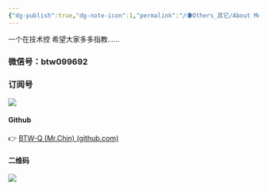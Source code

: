```yaml
---
{"dg-publish":true,"dg-note-icon":1,"permalink":"/🌘Others_其它/About Me/","dgPassFrontmatter":true,"noteIcon":1,"created":"2024-08-25T09:39:10.409+08:00","updated":"2024-09-03T16:52:34.604+08:00"}
---
```


一个在技术控
希望大家多多指教……
### 微信号：btw099692
### 订阅号
![](https://cdn.jsdelivr.net/gh/BTW-Q/blog_img/image/202408311106894.jpg)
  
#### Github
 👉 [BTW-Q (Mr.Chin) (github.com)](https://github.com/BTW-Q)
  
#### 二维码
![](https://cdn.jsdelivr.net/gh/BTW-Q/blog_img/image/202408261834193.jpg)